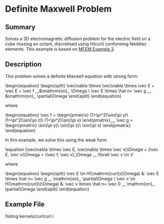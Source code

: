 # Definite Maxwell Problem

## Summary

Solves a 3D electromagnetic diffusion problem for
  the electric field on a cube missing an octant, discretised using $H(\mathrm{curl})$ conforming Nédélec elements. This example
  is based on [MFEM Example 3](https://mfem.org/examples/).


## Description

This problem solves a definite Maxwell equation with strong form:

\begin{equation}
\begin{split}
\vec\nabla \times \vec\nabla \times \vec E + \vec E = \vec f \,\,\,&\mathrm{on}\,\, \Omega \\
\vec E \times \hat n= \vec g \,\,\, &\mathrm{on}\,\, \partial\Omega
\end{split}
\end{equation}

where

\begin{equation}
\vec f = \begin{pmatrix}
    (1+\pi^2)\sin(\pi y)\\
    (1+\pi^2)\sin(\pi z)\\
    (1+\pi^2)\sin(\pi x)
\end{pmatrix},\,\,\,
\vec g = \begin{pmatrix}
    \sin(\pi y)\\
    \sin(\pi z)\\
    \sin(\pi x)
\end{pmatrix}
\end{equation}

In this example, we solve this using the weak form

!equation
(\vec\nabla \times \vec E, \vec\nabla \times \vec v)_\Omega + (\vec E, \vec v)_\Omega
= (\vec f, \vec v)_\Omega \,\,\, \forall \vec v \in V

where

\begin{equation}
\begin{split}
\vec E \in H(\mathrm{curl})(\Omega) &: \vec E \times \hat n= \vec g \,\,\, \mathrm{on}\,\, \partial\Omega \\
\vec v \in H(\mathrm{curl})(\Omega) &: \vec v \times \hat n= \vec 0 \,\,\, \mathrm{on}\,\, \partial\Omega
\end{split}
\end{equation}

## Example File

!listing kernels/curlcurl.i
